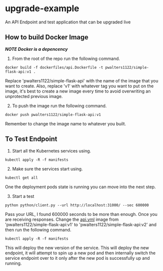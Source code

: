 # upgrade-example
An API Endpoint and test application that can be upgraded live

## How to build Docker Image

***NOTE Docker is a depencency***

1. From the root of the repo run the following command.

```shell
docker build -f dockerfiles/api.Dockerfile -t pwalters1122/simple-flask-api:v1 .
```

Replace 'pwalters1122/simple-flask-api' with the name of the image that you want to create. Also, replace 'v1' with whatever tag you want to put on the image, it's best to create a new image every time to avoid overwriting an unprotected previous image.

2. To push the image run the following command.

```shell
docker push pwalters1122/simple-flask-api:v1
```

Remember to change the image name to whatever you built.

## To Test Endpoint

1. Start all the Kubernetes services using.

```shell
kubectl apply -R -f manifests
```

2. Make sure the services start using.

```shell
kubectl get all
```

One the deployment pods state is running you can move into the next step.

3. Start a test

```shell
python python/client.py --url http://localhost:31000/ --sec 600000
```

Pass your URL, I found 600000 seconds to be more than enough. Once you are receiving responses. Change the [api.yml](./manifests/api.yaml) image from 'pwalters1122/simple-flask-api:v1' to 'pwalters1122/simple-flask-api:v2' and then run the following command.

```shell
kubectl apply -R -f manifests
```

This will deploy the new version of the service. This will deploy the new endpoint, it will attempt to spin up a new pod and then internally switch the service endpoint over to it only after the new pod is successfully up and running.